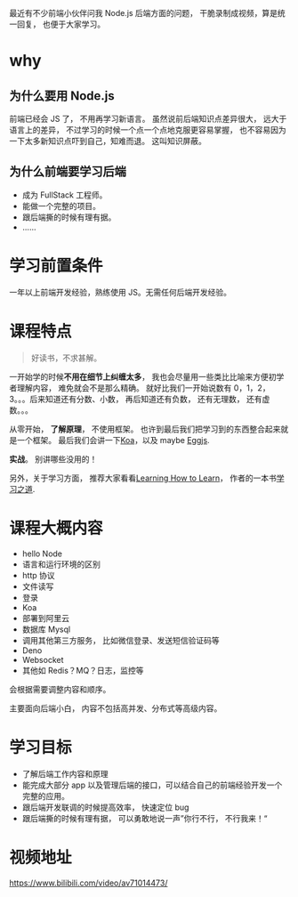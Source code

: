 最近有不少前端小伙伴问我 Node.js 后端方面的问题， 干脆录制成视频，算是统一回复， 也便于大家学习。

# why

## 为什么要用 Node.js

前端已经会 JS 了， 不用再学习新语言。 虽然说前后端知识点差异很大， 远大于语言上的差异， 不过学习的时候一个点一个点地克服更容易掌握， 也不容易因为一下太多新知识点吓到自己，知难而退。 这叫知识屏蔽。

## 为什么前端要学习后端

- 成为 FullStack 工程师。
- 能做一个完整的项目。
- 跟后端撕的时候有理有据。
- ......

# 学习前置条件

一年以上前端开发经验，熟练使用 JS。无需任何后端开发经验。

# 课程特点

> 好读书，不求甚解。

一开始学的时候**不用在细节上纠缠太多**， 我也会尽量用一些类比比喻来方便初学者理解内容， 难免就会不是那么精确。 就好比我们一开始说数有 0，1，2，3。。。后来知道还有分数、小数， 再后知道还有负数， 还有无理数， 还有虚数。。。

从零开始， **了解原理**， 不使用框架。 也许到最后我们把学习到的东西整合起来就是一个框架。 最后我们会讲一下[Koa](https://github.com/koajs/koa)，以及 maybe [Eggjs](https://github.com/eggjs/egg).

**实战**。 别讲哪些没用的！

另外，关于学习方面， 推荐大家看看[Learning How to Learn](https://www.coursera.org/learn/learning-how-to-learn)， 作者的一本书[学习之道](https://book.douban.com/subject/26895988/).

# 课程大概内容

- hello Node
- 语言和运行环境的区别
- http 协议
- 文件读写
- 登录
- Koa
- 部署到阿里云
- 数据库 Mysql
- 调用其他第三方服务， 比如微信登录、发送短信验证码等
- Deno
- Websocket
- 其他如 Redis？MQ？日志，监控等

会根据需要调整内容和顺序。

主要面向后端小白， 内容不包括高并发、分布式等高级内容。

# 学习目标

- 了解后端工作内容和原理
- 能完成大部分 app 以及管理后端的接口，可以结合自己的前端经验开发一个完整的应用。
- 跟后端开发联调的时候提高效率， 快速定位 bug
- 跟后端撕的时候有理有据， 可以勇敢地说一声”你行不行， 不行我来！“

# 视频地址

https://www.bilibili.com/video/av71014473/
